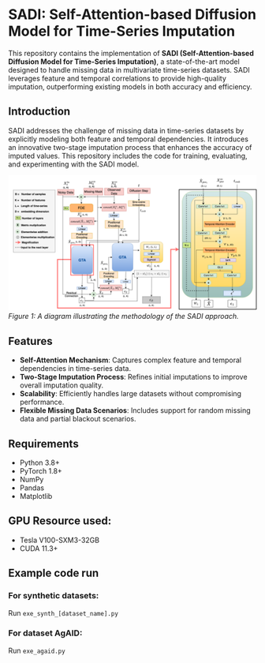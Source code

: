 # SADI: Self-Attention-based Diffusion Model for Time-Series Imputation

This repository contains the implementation of **SADI (Self-Attention-based Diffusion Model for Time-Series Imputation)**, a state-of-the-art model designed to handle missing data in multivariate time-series datasets. SADI leverages feature and temporal correlations to provide high-quality imputation, outperforming existing models in both accuracy and efficiency.


## Introduction
SADI addresses the challenge of missing data in time-series datasets by explicitly modeling both feature and temporal dependencies. It introduces an innovative two-stage imputation process that enhances the accuracy of imputed values. This repository includes the code for training, evaluating, and experimenting with the SADI model.

![Model Arhitecture Diagram](./images/sadi_methodology.png)
*Figure 1: A diagram illustrating the methodology of the SADI approach.*

## Features
- **Self-Attention Mechanism**: Captures complex feature and temporal dependencies in time-series data.
- **Two-Stage Imputation Process**: Refines initial imputations to improve overall imputation quality.
- **Scalability**: Efficiently handles large datasets without compromising performance.
- **Flexible Missing Data Scenarios**: Includes support for random missing data and partial blackout scenarios.


## Requirements
- Python 3.8+
- PyTorch 1.8+
- NumPy
- Pandas
- Matplotlib

## GPU Resource used:
- Tesla V100-SXM3-32GB
- CUDA 11.3+

## Example code run
### For synthetic datasets:
Run `exe_synth_[dataset_name].py`

### For dataset AgAID:
Run `exe_agaid.py`

